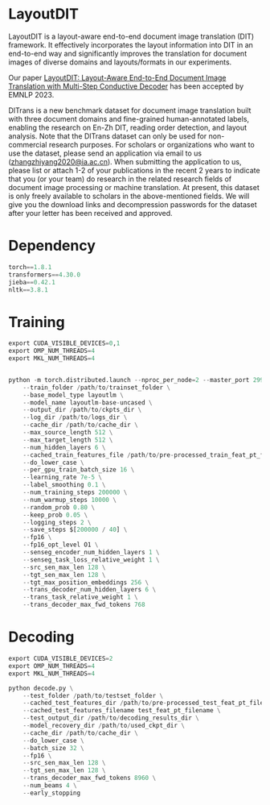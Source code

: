 # LayoutDIT
LayoutDIT is a layout-aware end-to-end document image translation (DIT) framework. It effectively incorporates the layout information into DIT in an end-to-end way and significantly improves the translation for document images of diverse domains and layouts/formats in our experiments.

Our paper [LayoutDIT: Layout-Aware End-to-End Document Image Translation with Multi-Step Conductive Decoder](https://aclanthology.org/2023.findings-emnlp.673/) has been accepted by EMNLP 2023.

DITrans is a new benchmark dataset for document image translation built with three document domains and fine-grained human-annotated labels, enabling the research on En-Zh DIT, reading order detection, and layout analysis. Note that the DITrans dataset can only be used for non-commercial research purposes. For scholars or organizations who want to use the dataset, please send an application via email to us (zhangzhiyang2020@ia.ac.cn). When submitting the application to us, please list or attach 1-2 of your publications in the recent 2 years to indicate that you (or your team) do research in the related research fields of document image processing or machine translation. At present, this dataset is only freely available to scholars in the above-mentioned fields. We will give you the download links and decompression passwords for the dataset after your letter has been received and approved.

# Dependency
```python
torch==1.8.1
transformers==4.30.0
jieba==0.42.1
nltk==3.8.1
```

# Training
```python
export CUDA_VISIBLE_DEVICES=0,1
export OMP_NUM_THREADS=4
export MKL_NUM_THREADS=4


python -m torch.distributed.launch --nproc_per_node=2 --master_port 29930 train.py \
    --train_folder /path/to/trainset_folder \
    --base_model_type layoutlm \
    --model_name layoutlm-base-uncased \
    --output_dir /path/to/ckpts_dir \
    --log_dir /path/to/logs_dir \
    --cache_dir /path/to/cache_dir \
    --max_source_length 512 \
    --max_target_length 512 \
    --num_hidden_layers 6 \
    --cached_train_features_file /path/to/pre-processed_train_feat_pt_file \
    --do_lower_case \
    --per_gpu_train_batch_size 16 \
    --learning_rate 7e-5 \
    --label_smoothing 0.1 \
    --num_training_steps 200000 \
    --num_warmup_steps 10000 \
    --random_prob 0.80 \
    --keep_prob 0.05 \
    --logging_steps 2 \
    --save_steps $[200000 / 40] \
    --fp16 \
    --fp16_opt_level O1 \
    --senseg_encoder_num_hidden_layers 1 \
    --senseg_task_loss_relative_weight 1 \
    --src_sen_max_len 128 \
    --tgt_sen_max_len 128 \
    --tgt_max_position_embeddings 256 \
    --trans_decoder_num_hidden_layers 6 \
    --trans_task_relative_weight 1 \
    --trans_decoder_max_fwd_tokens 768
```

# Decoding
```python
export CUDA_VISIBLE_DEVICES=2
export OMP_NUM_THREADS=4
export MKL_NUM_THREADS=4

python decode.py \
    --test_folder /path/to/testset_folder \
    --cached_test_features_dir /path/to/pre-processed_test_feat_pt_file_dir \
    --cached_test_features_filename test_feat_pt_filename \
    --test_output_dir /path/to/decoding_results_dir \
    --model_recovery_dir /path/to/used_ckpt_dir \
    --cache_dir /path/to/cache_dir \
    --do_lower_case \
    --batch_size 32 \
    --fp16 \
    --src_sen_max_len 128 \
    --tgt_sen_max_len 128 \
    --trans_decoder_max_fwd_tokens 8960 \
    --num_beams 4 \
    --early_stopping 
```
